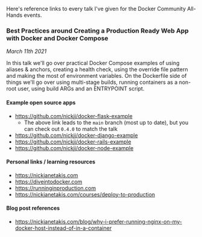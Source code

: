 Here's reference links to every talk I've given for the Docker Community All-Hands events.

### Best Practices around Creating a Production Ready Web App with Docker and Docker Compose

*March 11th 2021* 

In this talk we'll go over practical Docker Compose examples of using aliases &
anchors, creating a health check, using the override file pattern and making
the most of environment variables. On the Dockerfile side of things we'll go
over using multi-stage builds, running containers as a non-root user, using
build ARGs and an ENTRYPOINT script.

#### Example open source apps

- https://github.com/nickjj/docker-flask-example
  - The above link leads to the `main` branch (most up to date), but you can check out `0.4.0` to match the talk
- https://github.com/nickjj/docker-django-example
- https://github.com/nickjj/docker-rails-example
- https://github.com/nickjj/docker-node-example

#### Personal links / learning resources

- https://nickjanetakis.com
- https://diveintodocker.com
- https://runninginproduction.com
- https://nickjanetakis.com/courses/deploy-to-production

#### Blog post references

- https://nickjanetakis.com/blog/why-i-prefer-running-nginx-on-my-docker-host-instead-of-in-a-container
